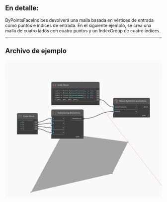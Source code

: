 ## En detalle:
ByPointsFaceIndices devolverá una malla basada en vértices de entrada como puntos e índices de entrada. En el siguiente ejemplo, se crea una malla de cuatro lados con cuatro puntos y un IndexGroup de cuatro índices.
___
## Archivo de ejemplo

![ByPointsFaceIndices](./Autodesk.DesignScript.Geometry.Mesh.ByPointsFaceIndices_img.jpg)

